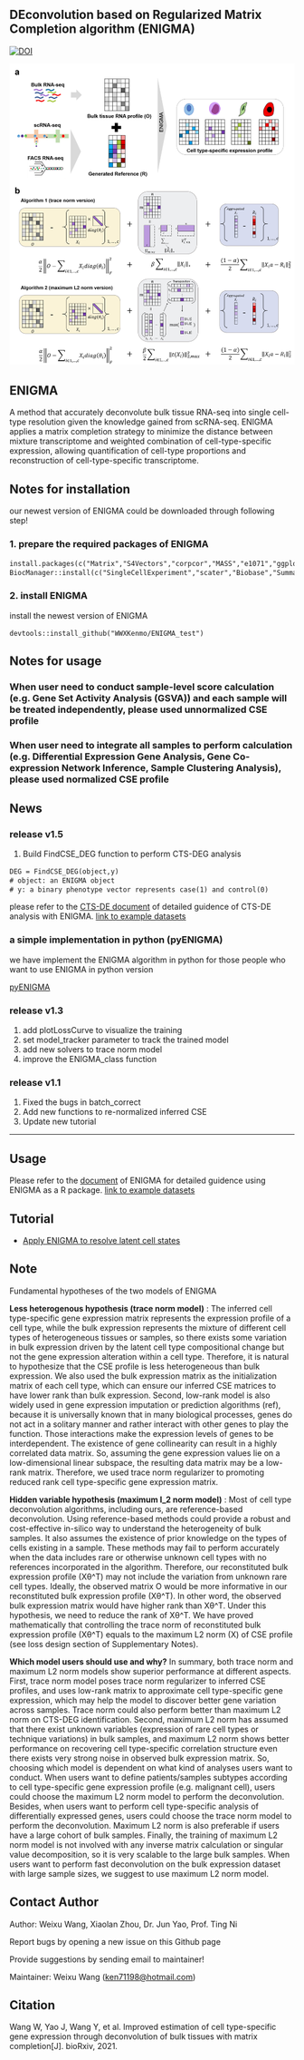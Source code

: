 ## DEconvolution based on Regularized Matrix Completion algorithm (ENIGMA)
[![DOI](https://zenodo.org/badge/DOI/10.5281/zenodo.5907208.svg)](https://doi.org/10.5281/zenodo.5907208)


<img src="https://github.com/WWXkenmo/ENIGMA/blob/master/vignettes/Fig.1.png" alt="ENIGMA" width="600" />

## ENIGMA
A method that accurately deconvolute bulk tissue RNA-seq into single cell-type resolution given the knowledge gained from scRNA-seq. ENIGMA applies a matrix completion strategy to minimize the distance between mixture transcriptome and weighted combination of cell-type-specific expression, allowing quantification of cell-type proportions and reconstruction of cell-type-specific transcriptome.

## Notes for installation
our newest version of ENIGMA could be downloaded through following step!
### 1. prepare the required packages of ENIGMA
```
install.packages(c("Matrix","S4Vectors","corpcor","MASS","e1071","ggplot2","cowplot","magrittr","purrr","tibble","nnls","doParallel","tidyr","plyr","vctrs","matrixStats"))
BiocManager::install(c("SingleCellExperiment","scater","Biobase","SummarizedExperiment","sva","preprocessCore"))
```
### 2. install ENIGMA
install the newest version of ENIGMA
```
devtools::install_github("WWXKenmo/ENIGMA_test")
```
## Notes for usage
### When user need to conduct sample-level score calculation (e.g. Gene Set Activity Analysis (GSVA)) and each sample will be treated independently, please used unnormalized CSE profile

### When user need to integrate all samples to perform calculation (e.g. Differential Expression Gene Analysis, Gene Co-expression Network Inference, Sample Clustering Analysis), please used normalized CSE profile
## News
### release v1.5
1. Build FindCSE_DEG function to perform CTS-DEG analysis
```
DEG = FindCSE_DEG(object,y)
# object: an ENIGMA object
# y: a binary phenotype vector represents case(1) and control(0)
```
please refer to the [CTS-DE document](https://github.com/WWXkenmo/ENIGMA/blob/master/vignettes/Cell-Type-Specific-Differential-Expression-Gene-Test.pdf) of detailed guidence of CTS-DE analysis with ENIGMA. [link to example datasets](https://github.com/WWXkenmo/ENIGMA/blob/main/ENIGMA_analysis/exampleDatasets.Rdata)
### a simple implementation in python (pyENIGMA)
we have implement the ENIGMA algorithm in python for those people who want to use ENIGMA in python version

[pyENIGMA](https://github.com/WWXkenmo/pyENIGMA/blob/main/pyENIGMA_case.ipynb)

### release v1.3
1. add plotLossCurve to visualize the training
2. set model_tracker parameter to track the trained model
3. add new solvers to trace norm model
4. improve the ENIGMA_class function

### release v1.1
1. Fixed the bugs in batch_correct
2. Add new functions to re-normalized inferred CSE
3. Update new tutorial
---------------------------------------------------------
## Usage
Please refer to the [document](https://github.com/WWXkenmo/ENIGMA/blob/master/vignettes/A-simple-guide-of-ENIGMA.pdf) of ENIGMA for detailed guidence using ENIGMA as a R package.
[link to example datasets](https://github.com/WWXkenmo/ENIGMA/tree/master)
## Tutorial
* [Apply ENIGMA to resolve latent cell states](https://htmlpreview.github.io/?https://github.com/WWXkenmo/ENIGMA/blob/master/vignettes/Identify-cell-type-specific-cell-states.html)

## Note
Fundamental hypotheses of the two models of ENIGMA

**Less heterogenous hypothesis (trace norm model)** : The inferred cell type-specific gene expression matrix represents the expression profile of a cell type, while the bulk expression represents the mixture of different cell types of heterogeneous tissues or samples, so there exists some variation in bulk expression driven by the latent cell type compositional change but not the gene expression alteration within a cell type. Therefore, it is natural to hypothesize that the CSE profile is less heterogeneous than bulk expression. We also used the bulk expression matrix as the initialization matrix of each cell type, which can ensure our inferred CSE matrices to have lower rank than bulk expression. Second, low-rank model is also widely used in gene expression imputation or prediction algorithms (ref), because it is universally known that in many biological processes, genes do not act in a solitary manner and rather interact with other genes to play the function. Those interactions make the expression levels of genes to be interdependent. The existence of gene collinearity can result in a highly correlated data matrix. So, assuming the gene expression values lie on a low-dimensional linear subspace, the resulting data matrix may be a low-rank matrix. Therefore, we used trace norm regularizer to promoting reduced rank cell type-specific gene expression matrix.

**Hidden variable hypothesis (maximum l_2 norm model)** : Most of cell type deconvolution algorithms, including ours, are reference-based deconvolution. Using reference-based methods could provide a robust and cost-effective in-silico way to understand the heterogeneity of bulk samples. It also assumes the existence of prior knowledge on the types of cells existing in a sample. These methods may fail to perform accurately when the data includes rare or otherwise unknown cell types with no references incorporated in the algorithm. Therefore, our reconstituted bulk expression profile (Xθ^T) may not include the variation from unknown rare cell types. Ideally, the observed matrix O would be more informative in our reconstituted bulk expression profile (Xθ^T). In other word, the observed bulk expression matrix would have higher rank than Xθ^T. Under this hypothesis, we need to reduce the rank of Xθ^T. We have proved mathematically that controlling the trace norm of reconstituted bulk expression profile (Xθ^T) equals to the maximum L2 norm (X) of CSE profile (see loss design section of Supplementary Notes).

**Which model users should use and why?**
In summary, both trace norm and maximum L2 norm models show superior performance at different aspects. First, trace norm model poses trace norm regularizer to inferred CSE profiles, and uses low-rank matrix to approximate cell type-specific gene expression, which may help the model to discover better gene variation across samples. Trace norm could also perform better than maximum L2 norm on CTS-DEG identification. Second, maximum L2 norm has assumed that there exist unknown variables (expression of rare cell types or technique variations) in bulk samples, and maximum L2 norm shows better performance on recovering cell type-specific correlation structure even there exists very strong noise in observed bulk expression matrix. So, choosing which model is dependent on what kind of analyses users want to conduct. When users want to define patients/samples subtypes according to cell type-specific gene expression profile (e.g. malignant cell), users could choose the maximum L2 norm model to perform the deconvolution. Besides, when users want to perform cell type-specific analysis of differentially expressed genes, users could choose the trace norm model to perform the deconvolution. Maximum L2 norm is also preferable if users have a large cohort of bulk samples. Finally, the training of maximum L2 norm model is not involved with any inverse matrix calculation or singular value decomposition, so it is very scalable to the large bulk samples. When users want to perform fast deconvolution on the bulk expression dataset with large sample sizes, we suggest to use maximum L2 norm model.

## Contact Author
Author: Weixu Wang, Xiaolan Zhou, Dr. Jun Yao, Prof. Ting Ni

Report bugs by opening a new issue on this Github page

Provide suggestions by sending email to maintainer!

Maintainer: Weixu Wang (ken71198@hotmail.com)

## Citation
Wang W, Yao J, Wang Y, et al. Improved estimation of cell type-specific gene expression through deconvolution of bulk tissues with matrix completion[J]. bioRxiv, 2021.
